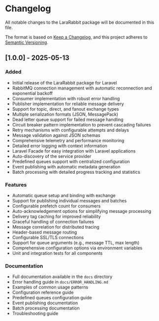 # Changelog

All notable changes to the LaraRabbit package will be documented in this file.

The format is based on [Keep a Changelog](https://keepachangelog.com/en/1.0.0/),
and this project adheres to [Semantic Versioning](https://semver.org/spec/v2.0.0.html).

## [1.0.0] - 2025-05-13

### Added
- Initial release of the LaraRabbit package for Laravel
- RabbitMQ connection management with automatic reconnection and exponential backoff
- Consumer implementation with robust error handling
- Publisher implementation for reliable message delivery
- Support for topic, direct, and fanout exchange types
- Multiple serialization formats (JSON, MessagePack)
- Dead letter queue support for failed message handling
- Circuit breaker pattern implementation to prevent cascading failures
- Retry mechanisms with configurable attempts and delays
- Message validation against JSON schemas
- Comprehensive telemetry and performance monitoring
- Detailed error logging with context information
- Laravel Facade for easy integration with Laravel applications
- Auto-discovery of the service provider
- Predefined queues support with centralized configuration
- Event publishing with automatic metadata generation
- Batch processing with detailed progress tracking and statistics

### Features
- Automatic queue setup and binding with exchange
- Support for publishing individual messages and batches
- Configurable prefetch count for consumers
- Auto-acknowledgement options for simplifying message processing
- Delivery tag caching for improved reliability
- Graceful handling of connection failures
- Message correlation for distributed tracing
- Header-based message routing
- Configurable SSL/TLS connections
- Support for queue arguments (e.g., message TTL, max length)
- Comprehensive configuration options via environment variables
- Unit and integration tests for all components

### Documentation
- Full documentation available in the `docs` directory
- Error handling guide in `docs/ERROR_HANDLING.md`
- Examples of common usage patterns
- Configuration reference guide
- Predefined queues configuration guide
- Event publishing documentation
- Batch processing documentation
- Troubleshooting guide
